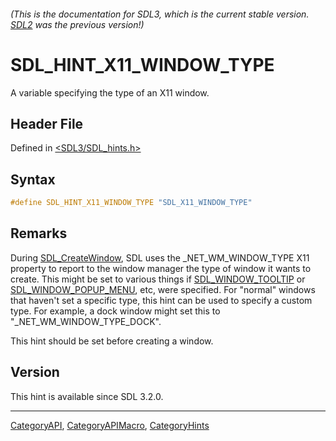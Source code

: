 ###### (This is the documentation for SDL3, which is the current stable version. [SDL2](https://wiki.libsdl.org/SDL2/) was the previous version!)
# SDL_HINT_X11_WINDOW_TYPE

A variable specifying the type of an X11 window.

## Header File

Defined in [<SDL3/SDL_hints.h>](https://github.com/libsdl-org/SDL/blob/main/include/SDL3/SDL_hints.h)

## Syntax

```c
#define SDL_HINT_X11_WINDOW_TYPE "SDL_X11_WINDOW_TYPE"
```

## Remarks

During [SDL_CreateWindow](SDL_CreateWindow), SDL uses the
_NET_WM_WINDOW_TYPE X11 property to report to the window manager the type
of window it wants to create. This might be set to various things if
[SDL_WINDOW_TOOLTIP](SDL_WINDOW_TOOLTIP) or
[SDL_WINDOW_POPUP_MENU](SDL_WINDOW_POPUP_MENU), etc, were specified. For
"normal" windows that haven't set a specific type, this hint can be used to
specify a custom type. For example, a dock window might set this to
"_NET_WM_WINDOW_TYPE_DOCK".

This hint should be set before creating a window.

## Version

This hint is available since SDL 3.2.0.

----
[CategoryAPI](CategoryAPI), [CategoryAPIMacro](CategoryAPIMacro), [CategoryHints](CategoryHints)

